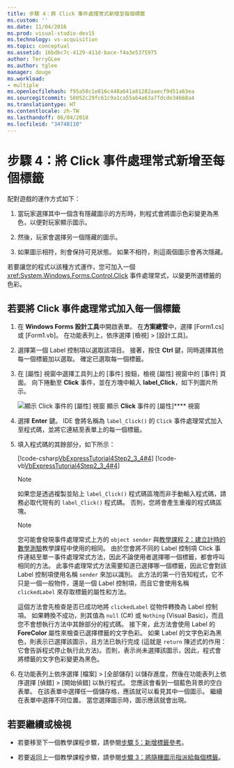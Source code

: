 ```yaml
---
title: 步驟 4：將 Click 事件處理常式新增至每個標籤
ms.custom: ''
ms.date: 11/04/2016
ms.prod: visual-studio-dev15
ms.technology: vs-acquisition
ms.topic: conceptual
ms.assetid: 16bdbc7c-4129-411d-bace-f4a3e5375975
author: TerryGLee
ms.author: tglee
manager: douge
ms.workload:
- multiple
ms.openlocfilehash: f95a58c1e816c448a641a81282aaecf9d51a63ea
ms.sourcegitcommit: 58052c29fc61c9a1ca55a64a63a7fdcde34668a4
ms.translationtype: HT
ms.contentlocale: zh-TW
ms.lasthandoff: 06/04/2018
ms.locfileid: "34748110"
---
```

# <a name="step-4-add-a-click-event-handler-to-each-label"></a>步驟 4：將 Click 事件處理常式新增至每個標籤
配對遊戲的運作方式如下：

1.  當玩家選擇其中一個含有隱藏圖示的方形時，則程式會將圖示色彩變更為黑色，以便對玩家顯示圖示。

2.  然後，玩家會選擇另一個隱藏的圖示。

3.  如果圖示相符，則會保持可見狀態。 如果不相符，則這兩個圖示會再次隱藏。

 若要讓您的程式以該種方式運作，您可加入一個 <xref:System.Windows.Forms.Control.Click> 事件處理常式，以變更所選標籤的色彩。

## <a name="to-add-a-click-event-handler-to-each-label"></a>若要將 Click 事件處理常式加入每一個標籤

1.  在 **Windows Forms 設計工具**中開啟表單。 在**方案總管**中，選擇 [Form1.cs] 或 [Form1.vb]。 在功能表列上，依序選擇 [檢視] > [設計工具]。

2.  選擇第一個 Label 控制項以選取該項目。 接著，按住 **Ctrl** 鍵，同時選擇其他每一個標籤加以選取。 確定已選取每一個標籤。

3.  在 [屬性] 視窗中選擇工具列上的 [事件] 按鈕，檢視 [屬性] 視窗中的 [事件] 頁面。 向下捲動至 **Click** 事件，並在方塊中輸入 **label_Click**，如下列圖片所示。

     ![顯示 Click 事件的 [屬性] 視窗](../ide/media/express_labelclick.png)
顯示 **Click** 事件的 [屬性]**** 視窗

4.  選擇 **Enter** 鍵。 IDE 會將名稱為 `label_Click()` 的 `Click` 事件處理常式加入至程式碼，並將它連結至表單上的每一個標籤。

5.  填入程式碼的其餘部分，如下所示：

     [!code-csharp[VbExpressTutorial4Step2_3_4#4](../ide/codesnippet/CSharp/step-4-add-a-click-event-handler-to-each-label_1.cs)]
     [!code-vb[VbExpressTutorial4Step2_3_4#4](../ide/codesnippet/VisualBasic/step-4-add-a-click-event-handler-to-each-label_1.vb)]

    > [!NOTE]
    >  如果您是透過複製並貼上 `label_Click()` 程式碼區塊而非手動輸入程式碼，請務必取代現有的 `label_Click()` 程式碼。 否則，您將會產生重複的程式碼區塊。

    > [!NOTE]
    >  您可能會發現事件處理常式上方的 `object sender` 與[教學課程 2：建立計時的數學測驗](../ide/tutorial-2-create-a-timed-math-quiz.md)教學課程中使用的相同。 由於您會將不同的 Label 控制項 Click 事件連結至單一事件處理常式方法，因此不論使用者選擇哪一個標籤，都會呼叫相同的方法。 此事件處理常式方法需要知道已選擇哪一個標籤，因此它會對該 Label 控制項使用名稱 `sender` 來加以識別。 此方法的第一行告知程式，它不只是一個一般物件，還是一個 Label 控制項，而且它會使用名稱 `clickedLabel` 來存取標籤的屬性和方法。

     這個方法會先檢查是否已成功地將 `clickedLabel` 從物件轉換為 Label 控制項。 如果轉換不成功，則其值為 `null` (C#) 或 `Nothing` (Visual Basic)，而且您不會想執行方法中其餘部分的程式碼。 接下來，此方法會使用 Label 的 **ForeColor** 屬性來檢查已選擇標籤的文字色彩。 如果 Label 的文字色彩為黑色，則表示已選擇該圖示，且方法已執行完成 (這就是 `return` 陳述式的作用：它會告訴程式停止執行此方法)。否則，表示尚未選擇該圖示，因此，程式會將標籤的文字色彩變更為黑色。

6.  在功能表列上依序選擇 [檔案] > [全部儲存] 以儲存進度，然後在功能表列上依序選擇 [偵錯] > [開始偵錯] 以執行程式。 您應該會看到一個藍色背景的空白表單。 在該表單中選擇任一個儲存格，應該就可以看見其中一個圖示。 繼續在表單中選擇不同位置。 當您選擇圖示時，圖示應該就會出現。

## <a name="to-continue-or-review"></a>若要繼續或檢視

-   若要移至下一個教學課程步驟，請參閱[步驟 5：新增標籤參考](../ide/step-5-add-label-references.md)。

-   若要返回上一個教學課程步驟，請參閱[步驟 3：將隨機圖示指派給每個標籤](../ide/step-3-assign-a-random-icon-to-each-label.md)。
